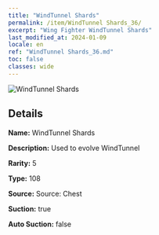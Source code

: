 ```yaml
---
title: "WindTunnel Shards"
permalink: /item/WindTunnel Shards_36/
excerpt: "Wing Fighter WindTunnel Shards"
last_modified_at: 2024-01-09
locale: en
ref: "WindTunnel Shards_36.md"
toc: false
classes: wide
---
```



 ![WindTunnel Shards](/images/item/WindTunnel_Shards_p.png)



## Details

 **Name:** WindTunnel Shards 

 **Description:** Used to evolve WindTunnel

 **Rarity:** 5 

 **Type:** 108 

 **Source:** Source: Chest 

 **Suction:** true 

 **Auto Suction:** false 


